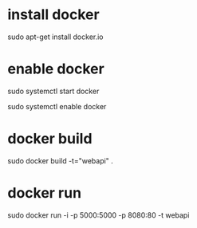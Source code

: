 # install docker
sudo apt-get install docker.io

# enable docker
sudo systemctl start docker

sudo systemctl enable docker

# docker build
sudo docker build -t="webapi" .

# docker run
sudo docker run -i -p 5000:5000 -p 8080:80 -t webapi

